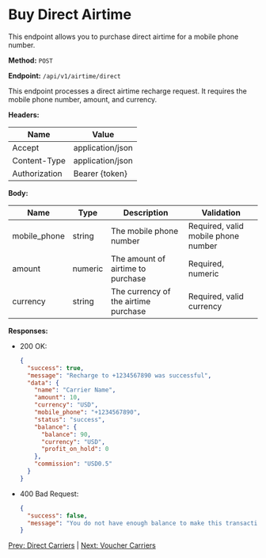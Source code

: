 # Buy Direct Airtime

This endpoint allows you to purchase direct airtime for a mobile phone number.

**Method:** `POST`

**Endpoint:** `/api/v1/airtime/direct`

This endpoint processes a direct airtime recharge request. It requires the mobile phone number, amount, and currency.

**Headers:**

| Name          | Value            |
|---------------|------------------|
| Accept        | application/json |
| Content-Type  | application/json |
| Authorization | Bearer {token}   |

**Body:**

| Name         | Type    | Description                           | Validation                           |
|--------------|---------|---------------------------------------|--------------------------------------|
| mobile_phone | string  | The mobile phone number               | Required, valid mobile phone number  |
| amount       | numeric | The amount of airtime to purchase     | Required, numeric                    |
| currency     | string  | The currency of the airtime purchase  | Required, valid currency             |

**Responses:**

- 200 OK:
  ```json
  {
    "success": true,
    "message": "Recharge to +1234567890 was successful",
    "data": {
      "name": "Carrier Name",
      "amount": 10,
      "currency": "USD",
      "mobile_phone": "+1234567890",
      "status": "success",
      "balance": {
        "balance": 90,
        "currency": "USD",
        "profit_on_hold": 0
      },
      "commission": "USD0.5"
    }
  }
  ```

- 400 Bad Request:
  ```json
  {
    "success": false,
    "message": "You do not have enough balance to make this transaction."
  }
  ```

[Prev: Direct Carriers](./direct-carriers.md) | [Next: Voucher Carriers](./voucher-carriers.md)
